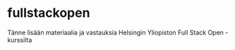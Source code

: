 # fullstackopen

Tänne lisään materiaalia ja vastauksia Helsingin Yliopiston Full Stack Open -kurssilta
